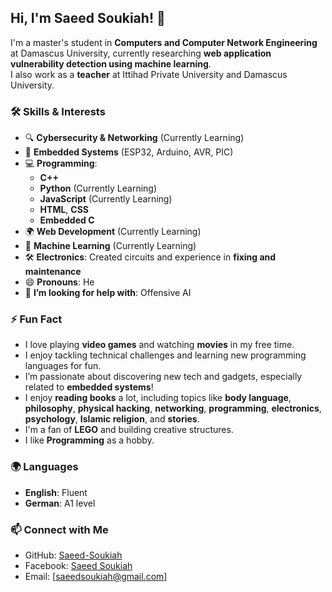 ## Hi, I'm Saeed Soukiah! 👋  

I'm a master's student in **Computers and Computer Network Engineering** at Damascus University, currently researching **web application vulnerability detection using machine learning**.  
I also work as a **teacher** at Ittihad Private University and Damascus University.  

### 🛠️ Skills & Interests  
- 🔍 **Cybersecurity & Networking** (Currently Learning)  
- 🤖 **Embedded Systems** (ESP32, Arduino, AVR, PIC)  
- 💻 **Programming**:  
   - **C++**  
   - **Python** (Currently Learning)  
   - **JavaScript** (Currently Learning)  
   - **HTML**, **CSS**  
   - **Embedded C**  
- 🌍 **Web Development** (Currently Learning)  
- 🤖 **Machine Learning** (Currently Learning)  
- 🛠️ **Electronics**: Created circuits and experience in **fixing and maintenance**  
- 😄 **Pronouns**: He  
- 🤔 **I’m looking for help with**: Offensive AI  

### ⚡ Fun Fact  
- I love playing **video games** and watching **movies** in my free time.  
- I enjoy tackling technical challenges and learning new programming languages for fun.  
- I’m passionate about discovering new tech and gadgets, especially related to **embedded systems**!  
- I enjoy **reading books** a lot, including topics like **body language**, **philosophy**, **physical hacking**, **networking**, **programming**, **electronics**, **psychology**, **Islamic religion**, and **stories**.  
- I'm a fan of **LEGO** and building creative structures.  
- I like **Programming** as a hobby.  

### 🌍 Languages  
- **English**: Fluent  
- **German**: A1 level  

### 📫 Connect with Me  
- GitHub: [Saeed-Soukiah](https://github.com/Saeed-Soukiah)  
- Facebook: [Saeed Soukiah](https://www.facebook.com/saed.sokiah)  
- Email: [saeedsoukiah@gmail.com]  
